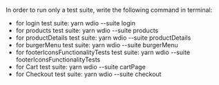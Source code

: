 In order to run only a test suite, write the following command in terminal:

- for login test suite: yarn wdio --suite login
- for products test suite: yarn wdio --suite products
- for productDetails test suite: yarn wdio --suite productDetails
- for burgerMenu test suite: yarn wdio --suite burgerMenu
- for footerIconsFunctionalityTests test suite: yarn wdio --suite footerIconsFunctionalityTests
- for Cart test suite: yarn wdio --suite cartPage
- for Checkout test suite: yarn wdio --suite checkout